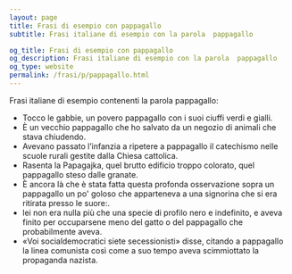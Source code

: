 ```yaml
---
layout: page
title: Frasi di esempio con pappagallo 
subtitle: Frasi italiane di esempio con la parola  pappagallo

og_title: Frasi di esempio con pappagallo 
og_description: Frasi italiane di esempio con la parola  pappagallo
og_type: website
permalink: /frasi/p/pappagallo.html
---
```


Frasi italiane di esempio contenenti la parola pappagallo:


- Tocco le gabbie, un povero pappagallo con i suoi ciuffi verdi e gialli.
- È un vecchio pappagallo che ho salvato da un negozio di animali che stava chiudendo.
- Avevano passato l’infanzia a ripetere a pappagallo il catechismo nelle scuole rurali gestite dalla Chiesa cattolica.
- Rasenta la Papagajka, quel brutto edificio troppo colorato, quel pappagallo steso dalle granate.
- È ancora là che è stata fatta questa profonda osservazione sopra un pappagallo un po' goloso che apparteneva a una signorina che si era ritirata presso le suore:.
- lei non era nulla più che una specie di profilo nero e indefinito, e aveva finito per occuparsene meno del gatto o del pappagallo che probabilmente aveva.
- «Voi socialdemocratici siete secessionisti» disse, citando a pappagallo la linea comunista così come a suo tempo aveva scimmiottato la propaganda nazista.
